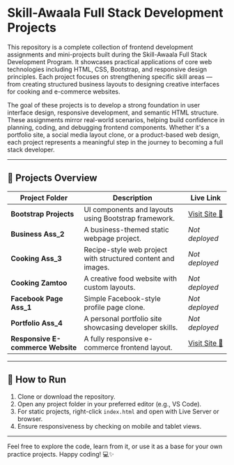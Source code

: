 # Skill-Awaala Full Stack Development Projects

This repository is a complete collection of frontend development assignments and mini-projects built during the Skill-Awaala Full Stack Development Program. It showcases practical applications of core web technologies including HTML, CSS, Bootstrap, and responsive design principles. Each project focuses on strengthening specific skill areas — from creating structured business layouts to designing creative interfaces for cooking and e-commerce websites.

The goal of these projects is to develop a strong foundation in user interface design, responsive development, and semantic HTML structure. These assignments mirror real-world scenarios, helping build confidence in planning, coding, and debugging frontend components. Whether it's a portfolio site, a social media layout clone, or a product-based web design, each project represents a meaningful step in the journey to becoming a full stack developer.

---

## 📁 Projects Overview

| Project Folder | Description | Live Link |
|----------------|-------------|-----------|
| **Bootstrap Projects** | UI components and layouts using Bootstrap framework. | [Visit Site 🔗](https://bootstrapdevwithdev-zubaircoder.netlify.app/) |
| **Business Ass_2** | A business-themed static webpage project. | _Not deployed_ |
| **Cooking Ass_3** | Recipe-style web project with structured content and images. | _Not deployed_ |
| **Cooking Zamtoo** | A creative food website with custom layouts. | _Not deployed_ |
| **Facebook Page Ass_1** | Simple Facebook-style profile page clone. | _Not deployed_ |
| **Portfolio Ass_4** | A personal portfolio site showcasing developer skills. | _Not deployed_ |
| **Responsive E-commerce Website** | A fully responsive e-commerce frontend layout. | [Visit Site 🔗](https://e-commerce-website-zubair.netlify.app/) |

---

## 🚀 How to Run

1. Clone or download the repository.
2. Open any project folder in your preferred editor (e.g., VS Code).
3. For static projects, right-click `index.html` and open with Live Server or browser.
4. Ensure responsiveness by checking on mobile and tablet views.

---

Feel free to explore the code, learn from it, or use it as a base for your own practice projects. Happy coding! 💻✨
